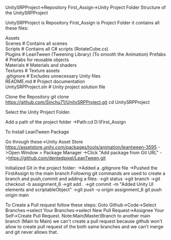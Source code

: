 UnitySRPProject->Repository
First_Assign->Unity Project Folder
Structure of the UnitySRPProject  

  UnitySRPProject is Repository
  First_Assign is Project Folder it contains all these files:
  
  Assets  
  Scenes        # Contains all scenes  
  Scripts       # Contains all C# scripts (RotateCube.cs)  
  Plugins       # LeanTween (Tweening Library) (To smooth the Animation)
  Prefabs       # Prefabs for reusable objects  
  Materials     # Materials and shaders  
  Textures      # Texture assets  
 .gitignore      # Excludes unnecessary Unity files  
  README.md      # Project documentation  
  UnitySRPProject.sln  # Unity project solution file  
 
Clone the Repository
  git clone https://github.com/Sinchu71/UnitySRPProject.git
  cd UnitySRPProject

Select the Unity Project Folder.

   Add a path of the project folder
      ->Path:cd D:\First_Assign


To Install LeanTween Package

   Go through these->Unity Asset Store https://assetstore.unity.com/packages/tools/animation/leantween-3595
   ->Open Window > Package Manager
   ->Click "Add package from Git URL"
   ->https://github.com/dentedpixel/LeanTween.git

Initialized Git in the project folder:
    ->Added a .gitignore file
    ->Pushed the FirstAssign to the main branch
Following git commands are used to create a branch and push,commit and adding a files:
   ->git status
   ->git branch
  ->git checkout -b assignment_6
  ->git add .
  ->git commit -m "Added Unity UI elements and scriptableObject"
  ->git push -u origin assignment_6
  git push origin main
  
  To Create a Pull request follow these steps:
      Goto Github->Code->Select Branches->select Your Branches->select New Pull Request->Assignee Your Self->Create Pull Request.
      Note:Main(Master)Branch to another main branch (Main to Main) 
      we can't create a pull request because github won't allow to create pull request of the both same branches  and we can't merge and git never allows that.
